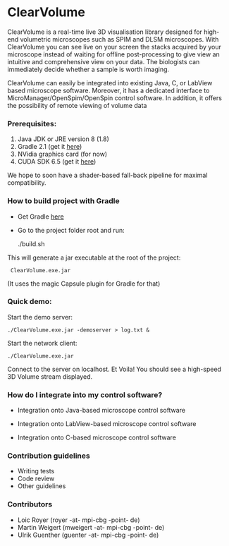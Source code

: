 # ClearVolume #

ClearVolume is a real-time live 3D visualisation library designed for high-end volumetric microscopes such as SPIM and DLSM microscopes. With ClearVolume you can see live on your screen the stacks acquired by your microscope instead of waiting for offline post-processing to give view an intuitive and comprehensive view on your data. The biologists can immediately decide whether a sample is worth imaging. 

ClearVolume can easily be integrated into existing Java, C, or LabView based microscope software. Moreover, it has a dedicated interface to MicroManager/OpenSpim/OpenSpin control software. In addition, it offers the possibility of remote viewing of volume data

### Prerequisites:

 1. Java JDK or JRE version 8 (1.8)  
 2. Gradle 2.1 (get it [here](http://www.gradle.org/downloads))
 3. NVidia graphics card (for now)
 4. CUDA SDK 6.5 (get it [here](http://developer.nvidia.com/cuda-downloads))
 
We hope to soon have a shader-based fall-back pipeline for maximal compatibility.

### How to build project with Gradle

* Get Gradle [here](http://www.gradle.org/)

* Go to the project folder root and run:

     ./build.sh

This will generate a jar executable at the root of the project:

     ClearVolume.exe.jar

(It uses the magic Capsule plugin for Gradle for that)

### Quick demo:

Start the demo server:

    ./ClearVolume.exe.jar -demoserver > log.txt &

Start the network client:

    ./ClearVolume.exe.jar

Connect to the server on localhost. Et Voila!
You should see a high-speed 3D Volume stream
displayed.

### How do I integrate into my control software? ###

* Integration onto Java-based microscope control software

* Integration onto LabView-based microscope control software

* Integration onto C-based microscope control software

### Contribution guidelines ###

* Writing tests
* Code review
* Other guidelines

### Contributors ###

* Loic Royer (royer -at- mpi-cbg -point- de)
* Martin Weigert (mweigert -at- mpi-cbg -point- de)
* Ulrik Guenther (guenter -at- mpi-cbg -point- de)